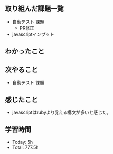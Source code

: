 ## 取り組んだ課題一覧
- 自動テスト 課題
    - PR修正
- javascriptインプット
## わかったこと
## 次やること
- 自動テスト 課題
## 感じたこと
- javascriptはrubyより覚える構文が多いと感じた。
## 学習時間
- Today: 5h
- Total: 777.5h